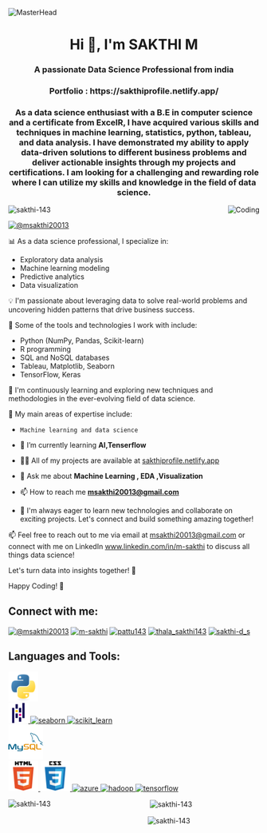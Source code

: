 ![MasterHead](https://www.uat.edu/media/data-science-banner.png)
<h1 align="center">Hi 👋, I'm SAKTHI M</h1>
<h3 align="center"> A passionate Data Science Professional from india </h3>
<h3 align="center"> Portfolio : https://sakthiprofile.netlify.app/ </h3>
<h3 align="center">As a data science enthusiast with a B.E in computer science and a certificate from ExcelR, I have acquired various skills and techniques in machine learning, statistics, python, tableau, and data analysis. I have demonstrated my ability to apply data-driven solutions to different business problems and deliver actionable insights through my projects and certifications. I am looking for a challenging and rewarding role where I can utilize my skills and knowledge in the field of data science.</h3>
<div style="float: right;">
    <img alt="Coding" width="1000" align"center" src="https://granroyalleigarape.com.br/wp-content/uploads/2021/05/programmer.gif">
</div>

<p align="left"> <img src="https://komarev.com/ghpvc/?username=sakthi-143&label=Profile%20views&color=0e75b6&style=flat" alt="sakthi-143" /> </p>

<p align="left"> <a href="https://twitter.com/@msakthi20013" target="blank"><img src="https://img.shields.io/twitter/follow/@msakthi20013?logo=twitter&style=for-the-badge" alt="@msakthi20013" width="200" height="40" /></a> </p>

📊 As a data science professional, I specialize in:
   - Exploratory data analysis 
   - Machine learning modeling
   - Predictive analytics
   - Data visualization

💡 I'm passionate about leveraging data to solve real-world problems and uncovering hidden patterns that drive business success.

🔧 Some of the tools and technologies I work with include:
   - Python (NumPy, Pandas, Scikit-learn)
   - R programming
   - SQL and NoSQL databases
   - Tableau, Matplotlib, Seaborn
   - TensorFlow, Keras

  🌱 I'm continuously learning and exploring new techniques and methodologies in the ever-evolving field of data science.
  
🚀 My main areas of expertise include:

-     Machine learning and data science
  
- 🌱 I’m currently learning **AI,Tenserflow**
- 👨‍💻 All of my projects are available at [sakthiprofile.netlify.app](https://sakthiprofile.netlify.app/)
- 💬 Ask me about **Machine Learning , EDA ,Visualization**

- 📫 How to reach me **msakthi20013@gmail.com**

- 🌱 I'm always eager to learn new technologies and collaborate on exciting projects. Let's connect and build something amazing together!

📫 Feel free to reach out to me via email at msakthi20013@gmail.com or connect with me on LinkedIn www.linkedin.com/in/m-sakthi to discuss all things data science!

Let's turn data into insights together! 🚀



Happy Coding! 🚀

<h2 align="left">Connect with me:</h2>
<p align="left" >
<a href="https://X.com/@msakthi20013" target="blank"><img align="center" src="https://raw.githubusercontent.com/rahuldkjain/github-profile-readme-generator/master/src/images/icons/Social/twitter.svg" alt="@msakthi20013" height="40" width="50" /></a>
<a href="https://linkedin.com/in/m-sakthi" target="blank"><img align="center" src="https://raw.githubusercontent.com/rahuldkjain/github-profile-readme-generator/master/src/images/icons/Social/linked-in-alt.svg" alt="m-sakthi" height="40" width="50" /></a>
<a href="https://kaggle.com/pattu143" target="blank"><img align="center" src="https://raw.githubusercontent.com/rahuldkjain/github-profile-readme-generator/master/src/images/icons/Social/kaggle.svg" alt="pattu143" height="40" width="50" /></a>
<a href="https://instagram.com/thala_sakthi143" target="blank"><img align="center" src="https://raw.githubusercontent.com/rahuldkjain/github-profile-readme-generator/master/src/images/icons/Social/instagram.svg" alt="thala_sakthi143" height="40" width="50" /></a>
<a href="https://www.leetcode.com/sakthi-d_s" target="blank"><img align="center" src="https://raw.githubusercontent.com/rahuldkjain/github-profile-readme-generator/master/src/images/icons/Social/leet-code.svg" alt="sakthi-d_s" height="40" width="50" /></a>
</p>

## Languages and Tools:

<div align="left">
    <a href="https://www.python.org" target="_blank" rel="noopener noreferrer">
        <img src="https://raw.githubusercontent.com/devicons/devicon/master/icons/python/python-original.svg" alt="python" width="60" height="60"/>
    </a>
</div>

<div align="left">
    <a href="https://pandas.pydata.org/" target="_blank" rel="noopener noreferrer">
        <img src="https://raw.githubusercontent.com/devicons/devicon/2ae2a900d2f041da66e950e4d48052658d850630/icons/pandas/pandas-original.svg" alt="pandas" width="40" height="40"/>
    </a>
    <a href="https://seaborn.pydata.org/" target="_blank" rel="noopener noreferrer">
        <img src="https://seaborn.pydata.org/_images/logo-mark-lightbg.svg" alt="seaborn" width="40" height="40"/>
    </a>
    <a href="https://scikit-learn.org/" target="_blank" rel="noopener noreferrer">
        <img src="https://upload.wikimedia.org/wikipedia/commons/0/05/Scikit_learn_logo_small.svg" alt="scikit_learn" width="40" height="40"/>
    </a>
    
</div>
<div align="left">
    <a href="https://www.mysql.com/" target="_blank" rel="noopener noreferrer">
        <img src="https://raw.githubusercontent.com/devicons/devicon/master/icons/mysql/mysql-original-wordmark.svg" alt="mysql" width="70" height="70"/>
    </a>
</div>
<div align="left">
    <a href="https://www.w3.org/html/" target="_blank" rel="noopener noreferrer">
        <img src="https://raw.githubusercontent.com/devicons/devicon/master/icons/html5/html5-original-wordmark.svg" alt="html5" width="60" height="60"/>
    </a>
    <a href="https://www.w3schools.com/css/" target="_blank" rel="noopener noreferrer">
        <img src="https://raw.githubusercontent.com/devicons/devicon/master/icons/css3/css3-original-wordmark.svg" alt="css3" width="60" height="60"/>
    </a>
    <a href="https://azure.microsoft.com/en-in/" target="_blank" rel="noopener noreferrer">
        <img src="https://www.vectorlogo.zone/logos/microsoft_azure/microsoft_azure-icon.svg" alt="azure" width="60" height="60"/>
    </a>
    <a href="https://hadoop.apache.org/" target="_blank" rel="noopener noreferrer">
        <img src="https://www.vectorlogo.zone/logos/apache_hadoop/apache_hadoop-icon.svg" alt="hadoop" width="50" height="50"/>
    </a>
    <a href="https://www.tensorflow.org" target="_blank" rel="noopener noreferrer">
        <img src="https://www.vectorlogo.zone/logos/tensorflow/tensorflow-icon.svg" alt="tensorflow" width="50" height="50"/>
    </a>
</div>
<p><img align="left" src="https://github-readme-stats.vercel.app/api/top-langs?username=sakthi-143&show_icons=true&locale=en&layout=compact" alt="sakthi-143" width="280" height="280"/></p>

<p>&nbsp;<img align="center" src="https://github-readme-stats.vercel.app/api?username=sakthi-143&show_icons=true&locale=en" alt="sakthi-143" /></p>

<p><img align="center" src="https://github-readme-streak-stats.herokuapp.com/?user=sakthi-143&" alt="sakthi-143" /></p>

